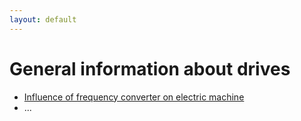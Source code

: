 ```yaml
---
layout: default
---
```


# General information about drives

* [Influence of frequency converter on electric machine](FCinfluence.html)
* ...

